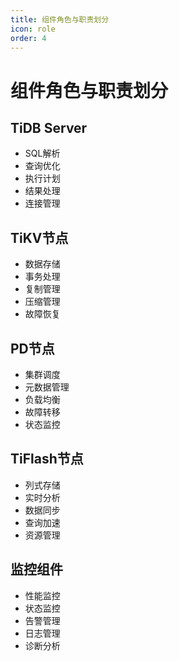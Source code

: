 ```yaml
---
title: 组件角色与职责划分
icon: role
order: 4
---
```


# 组件角色与职责划分

## TiDB Server
- SQL解析
- 查询优化
- 执行计划
- 结果处理
- 连接管理

## TiKV节点
- 数据存储
- 事务处理
- 复制管理
- 压缩管理
- 故障恢复

## PD节点
- 集群调度
- 元数据管理
- 负载均衡
- 故障转移
- 状态监控

## TiFlash节点
- 列式存储
- 实时分析
- 数据同步
- 查询加速
- 资源管理

## 监控组件
- 性能监控
- 状态监控
- 告警管理
- 日志管理
- 诊断分析
